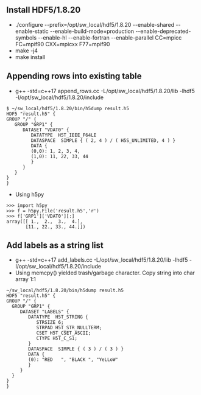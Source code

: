 ## Install HDF5/1.8.20
 - ./configure --prefix=/opt/sw_local/hdf5/1.8.20 --enable-shared --enable-static --enable-build-mode=production --enable-deprecated-symbols --enable-hl --enable-fortran --enable-parallel CC=mpicc FC=mpif90 CXX=mpicxx F77=mpif90
 - make -j4
 - make install

## Appending rows into existing table
- g++ -std=c++17 append_rows.cc -L/opt/sw_local/hdf5/1.8.20/lib -lhdf5 -I/opt/sw_local/hdf5/1.8.20/include
```
$ ~/sw_local/hdf5/1.8.20/bin/h5dump result.h5
HDF5 "result.h5" {
GROUP "/" {
   GROUP "GRP1" {
      DATASET "VDAT0" {
         DATATYPE  H5T_IEEE_F64LE
         DATASPACE  SIMPLE { ( 2, 4 ) / ( H5S_UNLIMITED, 4 ) }
         DATA {
         (0,0): 1, 2, 3, 4,
         (1,0): 11, 22, 33, 44
         }
      }
   }
}
}
```
- Using h5py
```
>>> import h5py
>>> f = h5py.File('result.h5','r')
>>> f['GRP1']['VDAT0'][:]
array([[ 1.,  2.,  3.,  4.],
       [11., 22., 33., 44.]])
```
## Add labels as a string list
- g++ -std=c++17 add_labels.cc  -L/opt/sw_local/hdf5/1.8.20/lib -lhdf5 -I/opt/sw_local/hdf5/1.8.20/include
- Using memcpy() yielded trash/garbage character. Copy string into char array 1:1
 ```
 ~/sw_local/hdf5/1.8.20/bin/h5dump result.h5
HDF5 "result.h5" {
GROUP "/" {
   GROUP "GRP1" {
      DATASET "LABELS" {
         DATATYPE  H5T_STRING {
            STRSIZE 6;
            STRPAD H5T_STR_NULLTERM;
            CSET H5T_CSET_ASCII;
            CTYPE H5T_C_S1;
         }
         DATASPACE  SIMPLE { ( 3 ) / ( 3 ) }
         DATA {
         (0): "RED   ", "BLACK ", "YeLLoW"
         }
      }
   }
}
}
```
